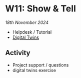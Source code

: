 # W11: Show & Tell

*18th November 2024*

* Helpdesk / Tutorial
* [Digital Twins](/Concepts/DigitalTwin)

## Activity
* Project support / questions
* digital twins exercise
